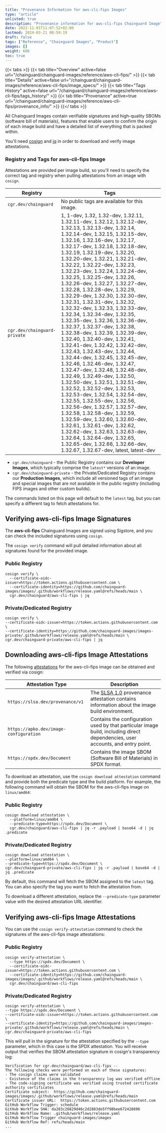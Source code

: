 ```yaml
---
title: "Provenance Information for aws-cli-fips Images"
type: "article"
unlisted: true
description: "Provenance information for aws-cli-fips Chainguard Image"
date: 2022-11-01T11:07:52+02:00
lastmod: 2024-03-21 00:59:19
draft: false
tags: ["Reference", "Chainguard Images", "Product"]
images: []
weight: 600
toc: true
---
```


{{< tabs >}}
{{< tab title="Overview" active=false url="/chainguard/chainguard-images/reference/aws-cli-fips/" >}}
{{< tab title="Details" active=false url="/chainguard/chainguard-images/reference/aws-cli-fips/image_specs/" >}}
{{< tab title="Tags History" active=false url="/chainguard/chainguard-images/reference/aws-cli-fips/tags_history/" >}}
{{< tab title="Provenance" active=true url="/chainguard/chainguard-images/reference/aws-cli-fips/provenance_info/" >}}
{{</ tabs >}}

All Chainguard Images contain verifiable signatures and high-quality SBOMs (software bill of materials), features that enable users to confirm the origin of each image build and have a detailed list of everything that is packed within.

You'll need [cosign](https://docs.sigstore.dev/cosign/overview/) and [jq](https://stedolan.github.io/jq/) in order to download and verify image attestations.

### Registry and Tags for aws-cli-fips Image
Attestations are provided per image build, so you'll need to specify the correct tag and registry when pulling attestations from an image with `cosign`.

| Registry                     | Tags                                                                                                                                                                                                                                                                                                                                                                                                                                                                                                                                                                                                                                                                                                                                                                                                                                                                                                                                                                                                                                                                                                                                                                                                                                                                                                                                               |
|------------------------------|----------------------------------------------------------------------------------------------------------------------------------------------------------------------------------------------------------------------------------------------------------------------------------------------------------------------------------------------------------------------------------------------------------------------------------------------------------------------------------------------------------------------------------------------------------------------------------------------------------------------------------------------------------------------------------------------------------------------------------------------------------------------------------------------------------------------------------------------------------------------------------------------------------------------------------------------------------------------------------------------------------------------------------------------------------------------------------------------------------------------------------------------------------------------------------------------------------------------------------------------------------------------------------------------------------------------------------------------------|
| `cgr.dev/chainguard`         | No public tags are available for this image.                                                                                                                                                                                                                                                                                                                                                                                                                                                                                                                                                                                                                                                                                                                                                                                                                                                                                                                                                                                                                                                                                                                                                                                                                                                                                                       |
| `cgr.dev/chainguard-private` | 1, 1-dev, 1.32, 1.32-dev, 1.32.11, 1.32.11-dev, 1.32.12, 1.32.12-dev, 1.32.13, 1.32.13-dev, 1.32.14, 1.32.14-dev, 1.32.15, 1.32.15-dev, 1.32.16, 1.32.16-dev, 1.32.17, 1.32.17-dev, 1.32.18, 1.32.18-dev, 1.32.19, 1.32.19-dev, 1.32.20, 1.32.20-dev, 1.32.21, 1.32.21-dev, 1.32.22, 1.32.22-dev, 1.32.23, 1.32.23-dev, 1.32.24, 1.32.24-dev, 1.32.25, 1.32.25-dev, 1.32.26, 1.32.26-dev, 1.32.27, 1.32.27-dev, 1.32.28, 1.32.28-dev, 1.32.29, 1.32.29-dev, 1.32.30, 1.32.30-dev, 1.32.31, 1.32.31-dev, 1.32.32, 1.32.32-dev, 1.32.33, 1.32.33-dev, 1.32.34, 1.32.34-dev, 1.32.35, 1.32.35-dev, 1.32.36, 1.32.36-dev, 1.32.37, 1.32.37-dev, 1.32.38, 1.32.38-dev, 1.32.39, 1.32.39-dev, 1.32.40, 1.32.40-dev, 1.32.41, 1.32.41-dev, 1.32.42, 1.32.42-dev, 1.32.43, 1.32.43-dev, 1.32.44, 1.32.44-dev, 1.32.45, 1.32.45-dev, 1.32.46, 1.32.46-dev, 1.32.47, 1.32.47-dev, 1.32.48, 1.32.48-dev, 1.32.49, 1.32.49-dev, 1.32.50, 1.32.50-dev, 1.32.51, 1.32.51-dev, 1.32.52, 1.32.52-dev, 1.32.53, 1.32.53-dev, 1.32.54, 1.32.54-dev, 1.32.55, 1.32.55-dev, 1.32.56, 1.32.56-dev, 1.32.57, 1.32.57-dev, 1.32.58, 1.32.58-dev, 1.32.59, 1.32.59-dev, 1.32.60, 1.32.60-dev, 1.32.61, 1.32.61-dev, 1.32.62, 1.32.62-dev, 1.32.63, 1.32.63-dev, 1.32.64, 1.32.64-dev, 1.32.65, 1.32.65-dev, 1.32.66, 1.32.66-dev, 1.32.67, 1.32.67-dev, latest, latest-dev |


- `cgr.dev/chainguard` - the Public Registry contains our **Developer Images**, which typically comprise the `latest*` versions of an image.
- `cgr.dev/chainguard-private` - the Private/Dedicated Registry contains our **Production Images**, which include all versioned tags of an image and special images that are not available in the public registry (including FIPS images and other custom builds).

The commands listed on this page will default to the `latest` tag, but you can specify a different tag to fetch attestations for.

## Verifying aws-cli-fips Image Signatures
The **aws-cli-fips** Chainguard Images are signed using Sigstore, and you can check the included signatures using `cosign`.

The `cosign verify` command will pull detailed information about all signatures found for the provided image.

### Public Registry

```shell
cosign verify \
  --certificate-oidc-issuer=https://token.actions.githubusercontent.com \
  --certificate-identity=https://github.com/chainguard-images/images/.github/workflows/release.yaml@refs/heads/main \
  cgr.dev/chainguard/aws-cli-fips | jq
```

### Private/Dedicated Registry

```shell
cosign verify \
--certificate-oidc-issuer=https://token.actions.githubusercontent.com \
--certificate-identity=https://github.com/chainguard-images/images-private/.github/workflows/release.yaml@refs/heads/main \
cgr.dev/chainguard-private/aws-cli-fips | jq
```

## Downloading aws-cli-fips Image Attestations

The following [attestations](https://slsa.dev/attestation-model) for the aws-cli-fips image can be obtained and verified via cosign:

| Attestation Type | Description |
|----------------|-------------|
| `https://slsa.dev/provenance/v1` | The [SLSA 1.0](https://slsa.dev/spec/v1.0/provenance) provenance attestation contains information about the image build environment. |
| `https://apko.dev/image-configuration` | Contains the configuration used by that particular image build, including direct dependencies, user accounts, and entry point. |
| `https://spdx.dev/Document` | Contains the image SBOM (Software Bill of Materials) in SPDX format. |


To download an attestation, use the `cosign download attestation` command and provide both the predicate type and the build platform. For example, the following command will obtain the SBOM for the aws-cli-fips image on `linux/amd64`:

### Public Registry

```shell
cosign download attestation \
  --platform=linux/amd64 \
  --predicate-type=https://spdx.dev/Document \
  cgr.dev/chainguard/aws-cli-fips | jq -r .payload | base64 -d | jq .predicate
```

### Private/Dedicated Registry

```shell
cosign download attestation \
--platform=linux/amd64 \
--predicate-type=https://spdx.dev/Document \
cgr.dev/chainguard-private/aws-cli-fips | jq -r .payload | base64 -d | jq .predicate
```

By default, this command will fetch the SBOM assigned to the `latest` tag. You can also specify the tag you want to fetch the attestation from.

To download a different attestation, replace the `--predicate-type` parameter value with the desired attestation URL identifier.

## Verifying aws-cli-fips Image Attestations
You can use the `cosign verify-attestation` command to check the signatures of the aws-cli-fips image attestations:

### Public Registry

```shell
cosign verify-attestation \
  --type https://spdx.dev/Document \
  --certificate-oidc-issuer=https://token.actions.githubusercontent.com \
  --certificate-identity=https://github.com/chainguard-images/images/.github/workflows/release.yaml@refs/heads/main \
  cgr.dev/chainguard/aws-cli-fips
```

### Private/Dedicated Registry

```shell
cosign verify-attestation \
--type https://spdx.dev/Document \
--certificate-oidc-issuer=https://token.actions.githubusercontent.com \
--certificate-identity=https://github.com/chainguard-images/images-private/.github/workflows/release.yaml@refs/heads/main \
cgr.dev/chainguard-private/aws-cli-fips
```

This will pull in the signature for the attestation specified by the `--type` parameter, which in this case is the SPDX attestation. You will receive output that verifies the SBOM attestation signature in cosign's transparency log:

```
Verification for cgr.dev/chainguard/aws-cli-fips --
The following checks were performed on each of these signatures:
- The cosign claims were validated
- Existence of the claims in the transparency log was verified offline
- The code-signing certificate was verified using trusted certificate authority certificates
Certificate subject:  https://github.com/chainguard-images/images/.github/workflows/release.yaml@refs/heads/main
Certificate issuer URL:  https://token.actions.githubusercontent.com
GitHub Workflow Trigger: schedule
GitHub Workflow SHA: da283c26829d46c2d2883de5ff98bee672428696
GitHub Workflow Name: .github/workflows/release.yaml
GitHub Workflow Trigger chainguard-images/images
GitHub Workflow Ref: refs/heads/main
...
```
